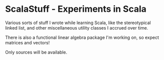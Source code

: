 # ScalaStuff - Experiments in Scala

Various sorts of stuff I wrote while learning Scala, like the stereotypical linked list,
and other miscellaneous utility classes I accrued over time.

There is also a functional linear algebra package I'm working on, so expect matrices and vectors!

Only sources will be available.

